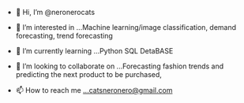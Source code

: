 - 👋 Hi, I’m @neronerocats
- 👀 I’m interested in ...Machine learning/image classification, demand forecasting, trend forecasting
- 🌱 I’m currently learning ...Python SQL DetaBASE

- 💞️ I’m looking to collaborate on ...Forecasting fashion trends and predicting the next product to be purchased,
- 📫 How to reach me ...catsneronero@gmail.com

<!---
neronerocats/neronerocats is a ✨ special ✨ repository because its `README.md` (this file) appears on your GitHub profile.
You can click the Preview link to take a look at your changes.
--->
